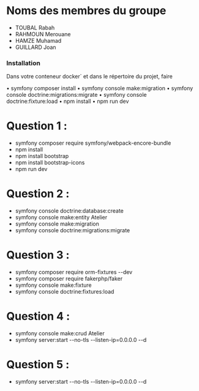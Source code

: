
# Noms des membres du groupe

- TOUBAL Rabah
- RAHMOUN Merouane
- HAMZE Muhamad
- GUILLARD Joan

### Installation

Dans votre conteneur docker` et dans le répertoire du projet, faire

• symfony composer install
• symfony console make:migration
• symfony console doctrine:migrations:migrate
• symfony console doctrine:fixture:load
• npm install
• npm run dev

# Question 1 :

- symfony composer require symfony/webpack-encore-bundle
- npm install
- npm install bootstrap
- npm install bootstrap-icons
- npm run dev

# Question 2 :

- symfony console doctrine:database:create
- symfony console make:entity Atelier
- symfony console make:migration
- symfony console doctrine:migrations:migrate

# Question 3 :

- symfony composer require orm-fixtures --dev
- symfony composer require fakerphp/faker
- symfony console make:fixture
- symfony console doctrine:fixtures:load

# Question 4 :

- symfony console make:crud Atelier
- symfony server:start --no-tls --listen-ip=0.0.0.0 --d

# Question 5 :

- symfony server:start --no-tls --listen-ip=0.0.0.0 --d